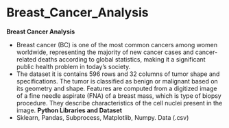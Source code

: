 # Breast_Cancer_Analysis

**Breast Cancer Analysis**
* Breast cancer (BC) is one of the most common cancers among women worldwide, representing the majority of new cancer cases and cancer-related deaths according to global statistics, making it a significant public health problem in today’s society.
* The dataset it is contains 596 rows and 32 columns of tumor shape and specifications. The tumor is classified as benign or malignant based on its geometry and shape. Features are computed from a digitized image of a fine needle aspirate (FNA) of a breast mass, which is type of biopsy procedure. They describe characteristics of the cell nuclei present in the image.
**Python Libraries and Dataset**
* Sklearn, Pandas, Subprocess, Matplotlib, Numpy. Data (.csv)
